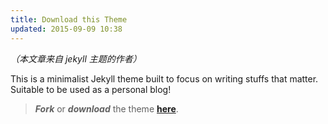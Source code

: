 ```yaml
---
title: Download this Theme
updated: 2015-09-09 10:38
---
```


_（本文章来自 jekyll 主题的作者）_

This is a minimalist Jekyll theme built to focus on writing stuffs that matter. Suitable to be used as a personal blog!

> **_Fork_** or **_download_** the theme [**here**](https://github.com/heiswayi/the-plain).
